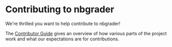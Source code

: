 # Contributing to nbgrader

We're thrilled you want to help contribute to nbgrader!

The [Contributor Guide](http://nbgrader.readthedocs.org/contributor_guide/index.html) gives an overview of
how various parts of the project work and what our expectations are for
contributions.

